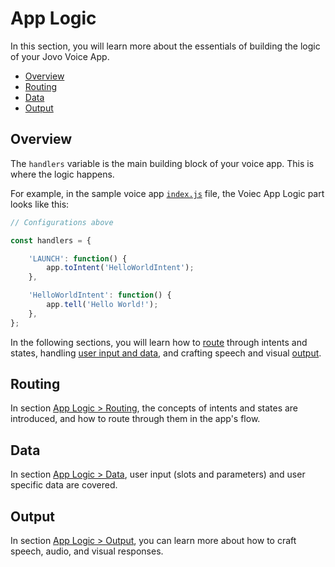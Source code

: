 # App Logic

In this section, you will learn more about the essentials of building the logic of your Jovo Voice App.

* [Overview](#overview)
* [Routing](#routing)
* [Data](#data)
* [Output](#output)


## Overview

The `handlers` variable is the main building block of your voice app. This is where the logic happens.

For example, in the sample voice app [`index.js`](https://github.com/jovotech/jovo-sample-voice-app-nodejs/blob/master/index.js) file, the Voiec App Logic part looks like this:

```javascript
// Configurations above

const handlers = {

    'LAUNCH': function() {
        app.toIntent('HelloWorldIntent');
    },

    'HelloWorldIntent': function() {
        app.tell('Hello World!');
    },
};
```

In the following sections, you will learn how to [route](#routing) through intents and states, handling [user input and data](#data), and crafting speech and visual [output](#output). 

## Routing

In section [App Logic > Routing](/01_routing), the concepts of intents and states are introduced, and how to route through them in the app's flow.


## Data

In section [App Logic > Data](/02_data), user input (slots and parameters) and user specific data are covered.


## Output

In section [App Logic > Output](/02_data), you can learn more about how to craft speech, audio, and visual responses.

